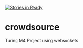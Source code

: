 [![Stories in Ready](https://badge.waffle.io/jasonpilz/crowdsource.png?label=ready&title=Ready)](https://waffle.io/jasonpilz/crowdsource)
# crowdsource
Turing M4 Project using websockets
